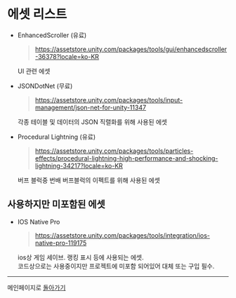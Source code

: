 # 에셋 리스트
- EnhancedScroller (유료)  
    > https://assetstore.unity.com/packages/tools/gui/enhancedscroller-36378?locale=ko-KR  
    
    UI 관련 에셋

- JSONDotNet (무료)  
    > https://assetstore.unity.com/packages/tools/input-management/json-net-for-unity-11347  

    각종 테이블 및 데이터의 JSON 직렬화를 위해 사용된 에셋

- Procedural Lightning (유료)
    > https://assetstore.unity.com/packages/tools/particles-effects/procedural-lightning-high-performance-and-shocking-lightning-34217?locale=ko-KR

    버프 블럭중 번배 버프블럭의 이펙트를 위해 사용된 에셋

## 사용하지만 미포함된 에셋
- IOS Native Pro
    > https://assetstore.unity.com/packages/tools/integration/ios-native-pro-119175

    ios상 게임 세이브. 랭킹 표시 등에 사용되는 에셋.  
    코드상으로는 사용중이지만 프로젝트에 미포함 되어있어  대체 또는 구입 필수.

    
------
메인페이지로 [돌아가기](/README.md)